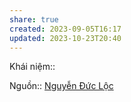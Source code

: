 ```yaml
---
share: true
created: 2023-09-05T16:17
updated: 2023-10-23T20:40
---
```


Khái niệm:: 

Nguồn:: [Nguyễn Đức Lộc](../../../%CE%9E%20Ngu%E1%BB%93n/Nguy%E1%BB%85n%20%C4%90%E1%BB%A9c%20L%E1%BB%99c.md) 